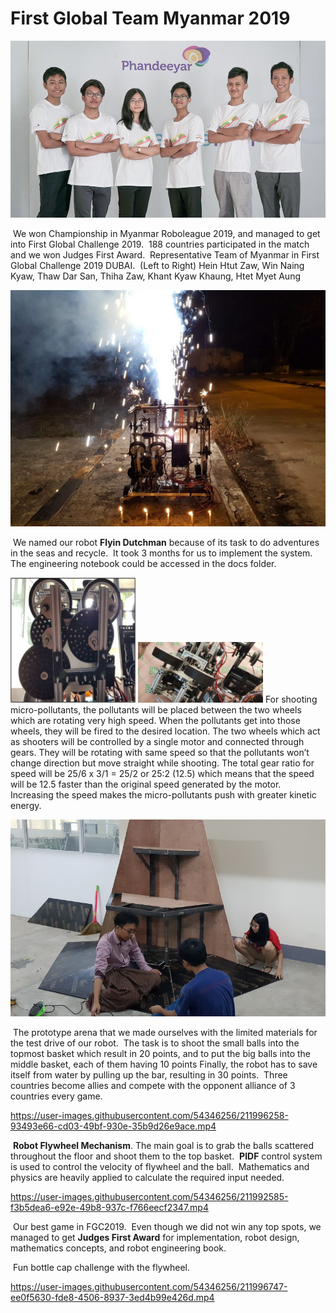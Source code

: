 # First Global Team Myanmar 2019

![](./Photos/Team.jpg)

​        We won Championship in Myanmar Roboleague 2019, and managed to get into First Global Challenge 2019.
​        188 countries participated in the match and we won Judges First Award.
​        Representative Team of Myanmar in First Global Challenge 2019 DUBAI.
​        (Left to Right) Hein Htut Zaw, Win Naing Kyaw, Thaw Dar San, Thiha Zaw, Khant Kyaw Khaung, Htet Myet Aung
 

![](./Photos/FlyingDutchman.jpg)

​        We named our robot **Flyin Dutchman** because of its task to do adventures in the seas and recycle.
​        It took 3 months for us to implement the system.
​        The engineering notebook could be accessed in the docs folder.

<img src="./Photos/Gears.jpg" width="200" height = 200/> <img src="./Photos/ShootingMechanism.jpg" width="200"/> 
    For shooting micro-pollutants, the pollutants will be placed between the two wheels which are rotating very high speed. When the pollutants get into those wheels, they will be fired to the desired location. 
    The two wheels which act as shooters will be controlled by a single motor and connected through gears. They will be rotating with same speed so that the pollutants won’t change direction but move straight while shooting. 
    The total gear ratio for speed will be 25/6 x  3/1 = 25/2  or 25:2 (12.5) which means that the speed will be 12.5 faster than the original speed generated by the motor. Increasing the speed makes the micro-pollutants push with greater kinetic energy.


![](./Photos/Arena.jpg)

​        The prototype arena that we made ourselves with the limited materials for the test drive of our robot.
​        The task is to shoot the small balls into the topmost basket which result in 20 points, and to put the big balls into the middle basket, each of them having 10 points
​        Finally, the robot has to save itself from water by pulling up the bar, resulting in 30 points.
​        Three countries become allies and compete with the opponent alliance of 3 countries every game. 



https://user-images.githubusercontent.com/54346256/211996258-93493e66-cd03-49bf-930e-35b9d26e9ace.mp4

​        **Robot Flywheel Mechanism**. The main goal is to grab the balls scattered throughout the floor and shoot them to the top basket.
​        **PIDF** control system is used to control the velocity of flywheel and the ball.
​        Mathematics and physics are heavily applied to calculate the required input needed.

https://user-images.githubusercontent.com/54346256/211992585-f3b5dea6-e92e-49b8-937c-f766eecf2347.mp4

​        Our best game in FGC2019.
​        Even though we did not win any top spots, we managed to get **Judges First Award** for implementation, robot design, mathematics concepts, and robot engineering book.



​        Fun bottle cap challenge with the flywheel.




https://user-images.githubusercontent.com/54346256/211996747-ee0f5630-fde8-4506-8937-3ed4b99e426d.mp4


